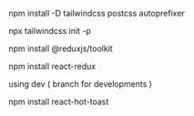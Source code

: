 npm install -D tailwindcss postcss autoprefixer

npx tailwindcss init -p

npm install @reduxjs/toolkit

npm install react-redux

using dev ( branch for developments )

npm install react-hot-toast
